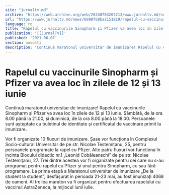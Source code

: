 ```yaml
---
site: "jurnaltv.md"
archive: "https://web.archive.org/web/20240704205213/www.jurnaltv.md/news/6098f68ba2151819/rapelul-cu-vaccinurile-sinopharm-si-"
url: "https://www.jurnaltv.md/news/6098f68ba2151819/rapelul-cu-vaccinurile-sinopharm-si-"
language: ro
title: "Rapelul cu vaccinurile Sinopharm și Pfizer va avea loc în zilele de 12 și 13 iunie"
publication: '[[JurnalTV]]'
published: '2021-06-07'
section: novosti
description: "Continuă maratonul universitar de imunizare! Rapelul cu vaccinurile Sinopharm și Pfizer va avea loc în zilele de 12 și 13 iunie. Sâmbătă, de la ora 8.00 până la 21.00, și duminică, de la ora 8.00 până la 18.00. Persoanele sunt așteptate cu buletinul de identitate și certificatul de vaccinare primit la imunizare."
---
```


# Rapelul cu vaccinurile Sinopharm și Pfizer va avea loc în zilele de 12 și 13 iunie

Continuă maratonul universitar de imunizare! Rapelul cu vaccinurile Sinopharm și Pfizer va avea loc în zilele de 12 și 13 iunie. Sâmbătă, de la ora 8.00 până la 21.00, și duminică, de la ora 8.00 până la 18.00. Persoanele sunt așteptate cu buletinul de identitate și certificatul de vaccinare primit la imunizare.

Vor fi organizate 10 fluxuri de imunizare. Șase vor funcționa în Complexul Socio-cultural Universitar de pe str. Nicolae Testemițanu, 25, pentru persoanele programate la rapel cu Pfizer. Alte patru fluxuri vor funcționa în incinta Blocului didactic nr.1 „Leonid Cobâleanschi” de pe str. Nicolae Testemițanu, 27. Trei dintre acestea vor fi organizate pentru cei care nu s-au programat pentru rapelul cu Pfizer și unul pentru Sinopharm, cu sau fără programare. La prima etapă a Maratonul universitar de imunizare „De la student la student”, desfășurat în perioada 21-23 mai, au fost imunizați 4068 de oameni. Al treilea maraton va fi organizat pentru efectuarea rapelului cu vaccinul AstraZeneca, la mijlocul lunii iulie.